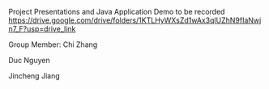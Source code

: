 Project Presentations and Java Application Demo to be recorded
https://drive.google.com/drive/folders/1KTLHyWXsZd1wAx3qlUZhN9fIaNwjn7_F?usp=drive_link

Group Member:
Chi Zhang

Duc Nguyen

Jincheng Jiang
